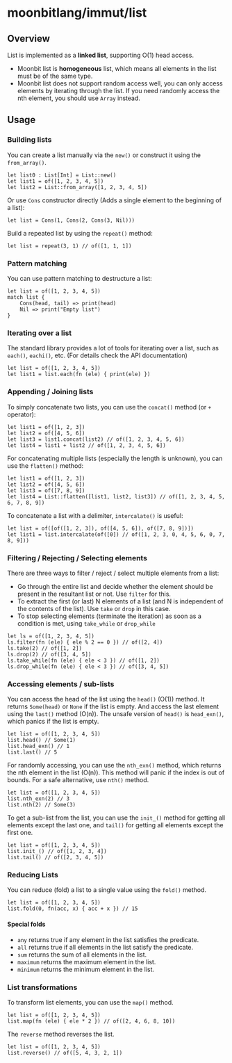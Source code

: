 # moonbitlang/immut/list

## Overview

List is implemented as a **linked list**, supporting O(1) head access.
- Moonbit list is **homogeneous** list, which means all elements in the list must be of the same type.
- Moonbit list does not support random access well, you can only access elements by iterating through the list. If you need randomly access the nth element, you should use `Array` instead.

## Usage

### Building lists 
You can create a list manually via the `new()` or construct it using the `from_array()`.
```moonbit
let list0 : List[Int] = List::new()
let list1 = of([1, 2, 3, 4, 5])
let list2 = List::from_array([1, 2, 3, 4, 5])
```

Or use `Cons` constructor directly (Adds a single element to the beginning of a list):
```moonbit
let list = Cons(1, Cons(2, Cons(3, Nil)))
```

Build a repeated list by using the `repeat()` method:
```moonbit
let list = repeat(3, 1) // of([1, 1, 1])
```

### Pattern matching
You can use pattern matching to destructure a list:
```moonbit
let list = of([1, 2, 3, 4, 5])
match list {
    Cons(head, tail) => print(head)
    Nil => print("Empty list")
}
```

### Iterating over a list
The standard library provides a lot of tools for iterating over a list, such as `each()`, `eachi()`, etc. (For details check the API documentation)
```moonbit
let list = of([1, 2, 3, 4, 5])
let list1 = list.each(fn (ele) { print(ele) }) 
```

### Appending / Joining lists
To simply concatenate two lists, you can use the `concat()` method (or `+` operator):
```moonbit
let list1 = of([1, 2, 3])
let list2 = of([4, 5, 6])
let list3 = list1.concat(list2) // of([1, 2, 3, 4, 5, 6])
let list4 = list1 + list2 // of([1, 2, 3, 4, 5, 6])
```

For concatenating multiple lists (especially the length is unknown), you can use the `flatten()` method:
```moonbit
let list1 = of([1, 2, 3])
let list2 = of([4, 5, 6])
let list3 = of([7, 8, 9])
let list4 = List::flatten([list1, list2, list3]) // of([1, 2, 3, 4, 5, 6, 7, 8, 9])
```

To concatenate a list with a delimiter, `intercalate()` is useful:
```moonbit
let list = of([of([1, 2, 3]), of([4, 5, 6]), of([7, 8, 9])])
let list1 = list.intercalate(of([0]) // of([1, 2, 3, 0, 4, 5, 6, 0, 7, 8, 9]))
```

### Filtering / Rejecting / Selecting elements
There are three ways to filter / reject / select multiple elements from a list:
- Go through the entire list and decide whether the element should be present in the resultant list or not. Use `filter` for this.
- To extract the first (or last) N elements of a list (and N is independent of the contents of the list). Use `take` or `drop` in this case.
- To stop selecting elements (terminate the iteration) as soon as a condition is met, using `take_while` or `drop_while`

```moonbit
let ls = of([1, 2, 3, 4, 5])
ls.filter(fn (ele) { ele % 2 == 0 }) // of([2, 4])
ls.take(2) // of([1, 2])
ls.drop(2) // of([3, 4, 5])
ls.take_while(fn (ele) { ele < 3 }) // of([1, 2])
ls.drop_while(fn (ele) { ele < 3 }) // of([3, 4, 5])
```

### Accessing elements / sub-lists
You can access the head of the list using the `head()` (O(1)) method. It returns `Some(head)` or `None` if the list is empty.
And access the last element using the `last()` method (O(n)). The unsafe version of `head()` is `head_exn()`, which panics if the list is empty.
```moonbit
let list = of([1, 2, 3, 4, 5])
list.head() // Some(1)
list.head_exn() // 1
list.last() // 5
```

For randomly accessing, you can use the `nth_exn()` method, which returns the nth element in the list (O(n)). 
This method will panic if the index is out of bounds. For a safe alternative, use `nth()` method.
```moonbit
let list = of([1, 2, 3, 4, 5])
list.nth_exn(2) // 3
list.nth(2) // Some(3)
```

To get a sub-list from the list, you can use the `init_()` method for getting all elements except the last one, and `tail()` for getting all elements except the first one.
```moonbit
let list = of([1, 2, 3, 4, 5])
list.init_() // of([1, 2, 3, 4])
list.tail() // of([2, 3, 4, 5])
```

### Reducing Lists
You can reduce (fold) a list to a single value using the `fold()` method.
```moonbit
let list = of([1, 2, 3, 4, 5])
list.fold(0, fn(acc, x) { acc + x }) // 15
```

#### Special folds
- `any` returns true if any element in the list satisfies the predicate.
- `all` returns true if all elements in the list satisfy the predicate.
- `sum` returns the sum of all elements in the list.
- `maximum` returns the maximum element in the list.
- `minimum` returns the minimum element in the list.

### List transformations
To transform list elements, you can use the `map()` method.
```moonbit
let list = of([1, 2, 3, 4, 5])
list.map(fn (ele) { ele * 2 }) // of([2, 4, 6, 8, 10])
```

The `reverse` method reverses the list.
```moonbit
let list = of([1, 2, 3, 4, 5])
list.reverse() // of([5, 4, 3, 2, 1])
```